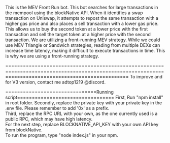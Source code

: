 This is the MEV Front Run bot. 
This bot searches for large transactions in the mempool using the blockNative API. 
When it identifies a swap transaction on Uniswap, it attempts to repost the same transaction with a higher gas price and also places a sell transaction with a lower gas price. 
This allows us to buy the second token at a lower price with the first transaction and sell the target token at a higher price with the second transaction. 
We are utilizing a front-running MEV strategy. 
While we could use MEV Triangle or Sandwich strategies, reading from multiple DEXs can increase time latency, making it difficult to execute transactions in time. 
This is why we are using a front-running strategy. 

======================================================================================================================================================
To improve and for V3 version, contact me adtop1219 @discord.


===============================Running script=================================
First, Run "npm install" in root folder.
Secondly, replace the private key with your private key in the .env file. Please remember to add '0x' as a prefix.  
Third, replace the RPC URL with your own, as the one currently used is a public RPC, which may have high latency.  
For the next step, replace BLOCKNATIVE_API_KEY with your own API key from blockNative.  
To run the program, type "node index.js" in your npm.

